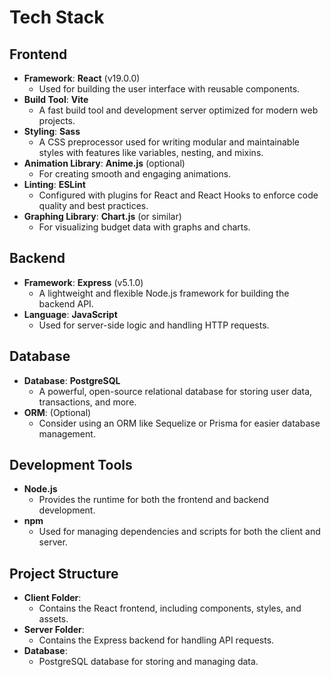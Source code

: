 # Tech Stack

## Frontend
- **Framework**: **React** (v19.0.0)
  - Used for building the user interface with reusable components.
- **Build Tool**: **Vite**
  - A fast build tool and development server optimized for modern web projects.
- **Styling**: **Sass**
  - A CSS preprocessor used for writing modular and maintainable styles with features like variables, nesting, and mixins.
- **Animation Library**: **Anime.js** (optional)
  - For creating smooth and engaging animations.
- **Linting**: **ESLint**
  - Configured with plugins for React and React Hooks to enforce code quality and best practices.
- **Graphing Library**: **Chart.js** (or similar)
  - For visualizing budget data with graphs and charts.

## Backend
- **Framework**: **Express** (v5.1.0)
  - A lightweight and flexible Node.js framework for building the backend API.
- **Language**: **JavaScript**
  - Used for server-side logic and handling HTTP requests.

## Database
- **Database**: **PostgreSQL**
  - A powerful, open-source relational database for storing user data, transactions, and more.
- **ORM**: (Optional)
  - Consider using an ORM like Sequelize or Prisma for easier database management.

## Development Tools
- **Node.js**
  - Provides the runtime for both the frontend and backend development.
- **npm**
  - Used for managing dependencies and scripts for both the client and server.

## Project Structure
- **Client Folder**:
  - Contains the React frontend, including components, styles, and assets.
- **Server Folder**:
  - Contains the Express backend for handling API requests.
- **Database**:
  - PostgreSQL database for storing and managing data.